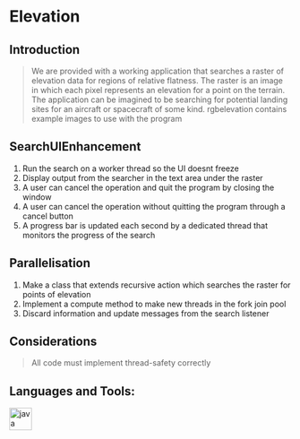 # Elevation

## Introduction

> We are provided with a working application that searches a raster of elevation data for regions of relative flatness. The raster is an image in which each pixel represents an elevation for a point on the terrain. The application can be imagined to be searching for potential landing sites for an aircraft or spacecraft of some kind.
rgbelevation contains example images to use with the program

## SearchUIEnhancement
>
<ol>
<li>Run the search on a worker thread so the UI doesnt freeze</li>
<li>Display output from the searcher in the text area under the raster</li>
<li>A user can cancel the operation and quit the program by closing the window</li>
<li>A user can cancel the operation without quitting the program through a cancel button</li>
<li>A progress bar is updated each second by a dedicated thread that monitors the progress of the search</li>
</ol>

## Parallelisation
>
<ol>
<li>Make a class that extends recursive action which searches the raster for points of elevation</li>
<li>Implement a compute method to make new threads in the fork join pool</li>
<li>Discard information and update messages from the search listener</li>
</ol>

## Considerations
> All code must implement thread-safety correctly

## Languages and Tools:
>
<p align="left"> <a href="https://www.java.com" target="_blank"> <img src="https://devicons.github.io/devicon/devicon.git/icons/java/java-original-wordmark.svg" alt="java" width="40" height="40"/> </a> </p>
